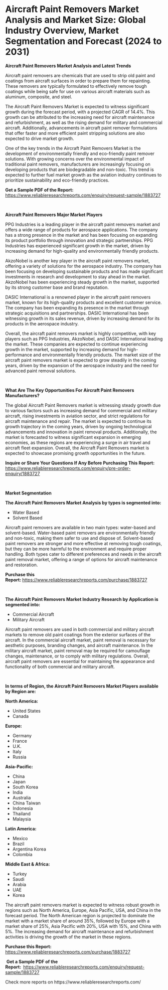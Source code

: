<p><h1>Aircraft Paint Removers Market Analysis and Market Size: Global Industry Overview, Market Segmentation and Forecast (2024 to 2031)</h1></p><p><strong>Aircraft Paint Removers Market Analysis and Latest Trends</strong></p>
<p><p>Aircraft paint removers are chemicals that are used to strip old paint and coatings from aircraft surfaces in order to prepare them for repainting. These removers are typically formulated to effectively remove tough coatings while being safe for use on various aircraft materials such as aluminum, composite, and steel.</p><p>The Aircraft Paint Removers Market is expected to witness significant growth during the forecast period, with a projected CAGR of 14.4%. This growth can be attributed to the increasing need for aircraft maintenance and refurbishment, as well as the rising demand for military and commercial aircraft. Additionally, advancements in aircraft paint remover formulations that offer faster and more efficient paint stripping solutions are also expected to drive market growth.</p><p>One of the key trends in the Aircraft Paint Removers Market is the development of environmentally friendly and eco-friendly paint remover solutions. With growing concerns over the environmental impact of traditional paint removers, manufacturers are increasingly focusing on developing products that are biodegradable and non-toxic. This trend is expected to further fuel market growth as the aviation industry continues to prioritize sustainability and eco-friendly practices.</p></p>
<p><strong>Get a Sample PDF of the Report:&nbsp;</strong> <a href="https://www.reliableresearchreports.com/enquiry/request-sample/1883727">https://www.reliableresearchreports.com/enquiry/request-sample/1883727</a></p>
<p>&nbsp;</p>
<p><strong>Aircraft Paint Removers Major Market Players</strong></p>
<p><p>PPG Industries is a leading player in the aircraft paint removers market and offers a wide range of products for aerospace applications. The company has a strong presence in the market and has been focusing on expanding its product portfolio through innovation and strategic partnerships. PPG Industries has experienced significant growth in the market, driven by increasing demand for high-quality and environmentally friendly products.</p><p>AkzoNobel is another key player in the aircraft paint removers market, offering a variety of solutions for the aerospace industry. The company has been focusing on developing sustainable products and has made significant investments in research and development to stay ahead in the market. AkzoNobel has been experiencing steady growth in the market, supported by its strong customer base and brand reputation.</p><p>DASIC International is a renowned player in the aircraft paint removers market, known for its high-quality products and excellent customer service. The company has been expanding its presence in the market through strategic acquisitions and partnerships. DASIC International has been witnessing growth in its sales revenue, driven by increasing demand for its products in the aerospace industry.</p><p>Overall, the aircraft paint removers market is highly competitive, with key players such as PPG Industries, AkzoNobel, and DASIC International leading the market. These companies are expected to continue experiencing growth in the market, supported by increasing demand for high-performance and environmentally friendly products. The market size of the aircraft paint removers market is expected to grow steadily in the coming years, driven by the expansion of the aerospace industry and the need for advanced paint removal solutions.</p></p>
<p>&nbsp;</p>
<p><strong>What Are The Key Opportunities For Aircraft Paint Removers Manufacturers?</strong></p>
<p><p>The global Aircraft Paint Removers market is witnessing steady growth due to various factors such as increasing demand for commercial and military aircraft, rising investments in aviation sector, and strict regulations for aircraft maintenance and repair. The market is expected to continue its growth trajectory in the coming years, driven by ongoing technological advancements and innovation in paint removal products. Additionally, the market is forecasted to witness significant expansion in emerging economies, as these regions are experiencing a surge in air travel and aircraft fleet expansion. Overall, the Aircraft Paint Removers market is expected to showcase promising growth opportunities in the future.</p></p>
<p><strong>Inquire or Share Your Questions If Any Before Purchasing This Report:</strong> <a href="https://www.reliableresearchreports.com/enquiry/pre-order-enquiry/1883727">https://www.reliableresearchreports.com/enquiry/pre-order-enquiry/1883727</a></p>
<p>&nbsp;</p>
<p><strong>Market Segmentation</strong></p>
<p><strong>The Aircraft Paint Removers Market Analysis by types is segmented into:</strong></p>
<p><ul><li>Water Based</li><li>Solvent Based</li></ul></p>
<p><p>Aircraft paint removers are available in two main types: water-based and solvent-based. Water-based paint removers are environmentally friendly and non-toxic, making them safer to use and dispose of. Solvent-based paint removers are stronger and more effective at removing tough coatings, but they can be more harmful to the environment and require proper handling. Both types cater to different preferences and needs in the aircraft paint removal market, offering a range of options for aircraft maintenance and restoration.</p></p>
<p><strong>Purchase this Report:&nbsp;</strong><a href="https://www.reliableresearchreports.com/purchase/1883727">https://www.reliableresearchreports.com/purchase/1883727</a></p>
<p>&nbsp;</p>
<p><strong>The Aircraft Paint Removers Market Industry Research by Application is segmented into:</strong></p>
<p><ul><li>Commercial Aircraft</li><li>Military Aircraft</li></ul></p>
<p><p>Aircraft paint removers are used in both commercial and military aircraft markets to remove old paint coatings from the exterior surfaces of the aircraft. In the commercial aircraft market, paint removal is necessary for aesthetic purposes, branding changes, and aircraft maintenance. In the military aircraft market, paint removal may be required for camouflage changes, maintenance, or to comply with military regulations. Overall, aircraft paint removers are essential for maintaining the appearance and functionality of both commercial and military aircraft.</p></p>
<p>&nbsp;</p>
<p><strong>In terms of Region, the Aircraft Paint Removers Market Players available by Region are:</strong></p>
<p>
    <p> <strong> North America: </strong>
        <ul>
            <li>United States</li>
            <li>Canada</li>
        </ul>
        </p> 
    <p> <strong> Europe: </strong>
        <ul>
            <li>Germany</li>
            <li>France</li>
            <li>U.K.</li>
            <li>Italy</li>
            <li>Russia</li>
        </ul>
        </p> 
    <p> <strong> Asia-Pacific: </strong>
        <ul>
            <li>China</li>
            <li>Japan</li>
            <li>South Korea</li>
            <li>India</li>
            <li>Australia</li>
            <li>China Taiwan</li>
            <li>Indonesia</li>
            <li>Thailand</li>
            <li>Malaysia</li>
        </ul>
        </p> 
    <p> <strong> Latin America: </strong>
        <ul>
            <li>Mexico</li>
            <li>Brazil</li>
            <li>Argentina Korea</li>
            <li>Colombia</li>
        </ul>
        </p> 
    <p> <strong> Middle East & Africa: </strong>
        <ul>
            <li>Turkey</li>
            <li>Saudi</li>
            <li>Arabia</li>
            <li>UAE</li>
            <li>Korea</li>
        </ul>
    </p>
    </p>
<p><p>The aircraft paint removers market is expected to witness robust growth in regions such as North America, Europe, Asia Pacific, USA, and China in the forecast period. The North American region is projected to dominate the market with a market share of around 35%, followed by Europe with a market share of 25%, Asia Pacific with 20%, USA with 15%, and China with 5%. The increasing demand for aircraft maintenance and refurbishment activities is driving the growth of the market in these regions.</p></p>
<p><strong>Purchase this Report: </strong><a href="https://www.reliableresearchreports.com/purchase/1883727">https://www.reliableresearchreports.com/purchase/1883727</a></p>
<p>&nbsp;<strong>Get a Sample PDF of the Report:&nbsp;&nbsp;</strong><a href="https://www.reliableresearchreports.com/enquiry/request-sample/1883727">https://www.reliableresearchreports.com/enquiry/request-sample/1883727</a></p>
<p><strong></strong></p>
<p>Check more reports on https://www.reliableresearchreports.com/</p>